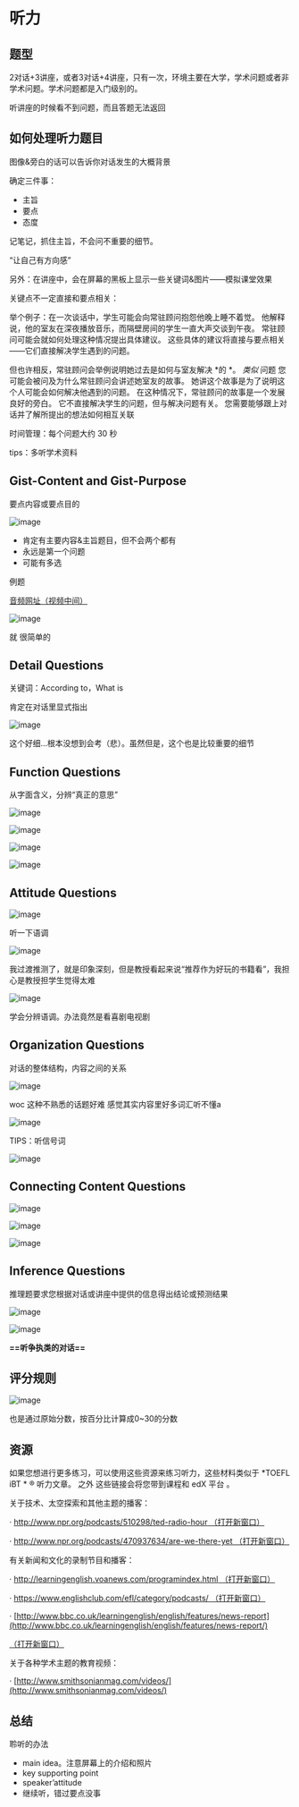 # 听力



## 题型

2对话+3讲座，或者3对话+4讲座，只有一次，环境主要在大学，学术问题或者非学术问题。学术问题都是入门级别的。

听讲座的时候看不到问题，而且答题无法返回

## 如何处理听力题目

图像&旁白的话可以告诉你对话发生的大概背景

确定三件事：

* 主旨
* 要点
* 态度

记笔记，抓住主旨，不会问不重要的细节。

“让自己有方向感”

另外：在讲座中，会在屏幕的黑板上显示一些关键词&图片——模拟课堂效果

关键点不一定直接和要点相关：

举个例子：在一次谈话中，学生可能会向常驻顾问抱怨他晚上睡不着觉。 他解释说，他的室友在深夜播放音乐，而隔壁房间的学生一直大声交谈到午夜。 常驻顾问可能会就如何处理这种情况提出具体建议。 这些具体的建议将直接与要点相关——它们直接解决学生遇到的问题。

但也许相反，常驻顾问会举例说明她过去是如何与室友解决 ​\*的 \*​。 _类似_ 问题 您可能会被问及为什么常驻顾问会讲述她室友的故事。 她讲这个故事是为了说明这个人可能会如何解决他遇到的问题。 在这种情况下，常驻顾问的故事是一个发展良好的旁白。 它不直接解决学生的问题，但与解决问题有关。 您需要能够跟上对话并了解所提出的想法如何相互关联

时间管理：每个问题大约 30 秒

tips：多听学术资料

## Gist-Content and Gist-Purpose

要点内容或要点目的

​![image](<.gitbook/assets/image 20230126231502 ad6c5sp.png>)​

* 肯定有主要内容&主旨题目，但不会两个都有
* 永远是第一个问题
* 可能有多选

例题

[音频网址（视频中间）](https://learning.edx.org/course/course-v1:ETSx+TOEFLx+2T2022/block-v1:ETSx+TOEFLx+2T2022+type@sequential+block@4545028788794b4fa42c87d8d665da3a/block-v1:ETSx+TOEFLx+2T2022+type@vertical+block@fb684c7debfe456d8394d40f148dc1bc)

​![image](<.gitbook/assets/image 20230126232327 vvr23ui.png>)​

就 很简单的

## Detail Questions

关键词：According to，What is

肯定在对话里显式指出

​![image](<.gitbook/assets/image 20230126235642 hrr7pd2.png>)​

这个好细...根本没想到会考（悲）。虽然但是，这个也是比较重要的细节

## Function Questions

从字面含义，分辨“真正的意思”

​![image](<.gitbook/assets/image 20230127000253 ln7al9n.png>)​

​![image](<.gitbook/assets/image 20230127000302 do9wh3b.png>)​

​![image](<.gitbook/assets/image 20230127000354 18crodn.png>)​

​![image](<.gitbook/assets/image 20230127000527 pnk995u.png>)​

## Attitude Questions

​![image](<.gitbook/assets/image 20230127001116 pgf68co.png>)​

听一下语调

​![image](<.gitbook/assets/image 20230127002218 5naauhy.png>)​

我过渡推测了，就是印象深刻，但是教授看起来说“推荐作为好玩的书籍看”，我担心是教授担学生觉得太难

​![image](<.gitbook/assets/image 20230127002745 z1okqv3.png>)​

学会分辨语调。办法竟然是看喜剧电视剧

## Organization Questions

对话的整体结构，内容之间的关系

​![image](<.gitbook/assets/image 20230127003721 48e1ztc.png>)

woc 这种不熟悉的话题好难 感觉其实内容里好多词汇听不懂a

​![image](<.gitbook/assets/image 20230127004255 i7u5l9x.png>)​

TIPS：听信号词

​![image](<.gitbook/assets/image 20230127004607 rdfgs3b.png>)​

## Connecting Content Questions

​![image](<.gitbook/assets/image 20230127005231 tycevhc.png>)​

​![image](<.gitbook/assets/image 20230127005508 jxvnixl.png>)​

​![image](<.gitbook/assets/image 20230127005548 ec5owjl.png>)​

## Inference Questions

推理题要求您根据对话或讲座中提供的信息得出结论或预测结果

​![image](<.gitbook/assets/image 20230127010407 hevsgvh.png>)​

​![image](<.gitbook/assets/image 20230129220912 zg7sfzh.png>)​

**==听争执类的对话==**

## 评分规则

​![image](<.gitbook/assets/image 20230130160644 n7eq3tz.png>)​

也是通过原始分数，按百分比计算成0\~30的分数

## 资源

如果您想进行更多练习，可以使用这些资源来练习听力，这些材料类似于 \*TOEFL iBT \* ® 听力文章。 之外 这些链接会将您带到课程和 edX 平台 。

关于技术、太空探索和其他主题的播客：

· [http://www.npr.org/podcasts/510298/ted-radio-hour （打开新窗口）](http://www.npr.org/podcasts/510298/ted-radio-hour)

· [http://www.npr.org/podcasts/470937634/are-we-there-yet （打开新窗口）](http://www.npr.org/podcasts/470937634/are-we-there-yet)

有关新闻和文化的录制节目和播客：

· [http://learningenglish.voanews.com/programindex.html （打开新窗口）](http://learningenglish.voanews.com/programindex.html)

· [https://www.englishclub.com/efl/category/podcasts/ （打开新窗口）](https://www.englishclub.com/efl/category/podcasts/)

· [http://www.bbc.co.uk/learningenglish/english/features/news-report](http://www.bbc.co.uk/learningenglish/english/features/news-report/)

[（打开新窗口）](http://www.bbc.co.uk/learningenglish/english/features/news-report)

关于各种学术主题的教育视频：

· [http://www.smithsonianmag.com/videos/](http://www.smithsonianmag.com/videos/)

## 总结

聆听的办法

* main idea。注意屏幕上的介绍和照片
* key supporting point
* speaker’attitude
* 继续听，错过要点没事


